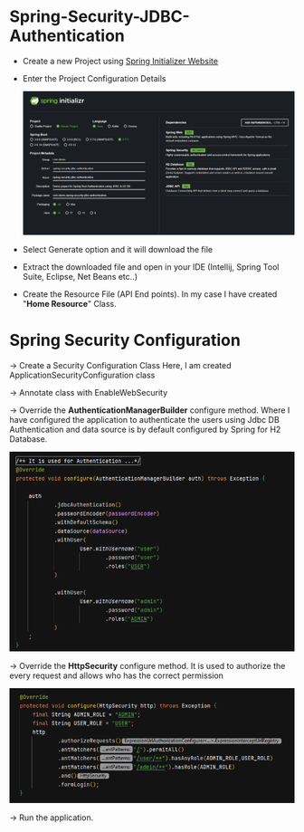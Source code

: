 # Spring-Security-JDBC-Authentication

* Create a new Project using [Spring Initializer Website](http://start.spring.io)
* Enter the Project Configuration Details


  ![img.png](img.png)
  
* Select Generate option and it will download the file
* Extract the downloaded file and open in your IDE (Intellij, Spring Tool Suite, Eclipse, Net Beans etc..)

* Create the Resource File (API End points). In my case I have created "**Home Resource**" Class.

# Spring Security Configuration

-> Create a Security Configuration Class
    Here, I am created ApplicationSecurityConfiguration class

-> Annotate class with EnableWebSecurity

-> Override the **AuthenticationManagerBuilder** configure method. Where I have configured the application to
authenticate the users using Jdbc DB Authentication and data source is by default configured by Spring for H2 Database.

![img_1.png](img_1.png)

-> Override the **HttpSecurity** configure method. It is used to authorize the every request and allows  who has the correct permission 

![img_2.png](img_2.png)

-> Run the application.
